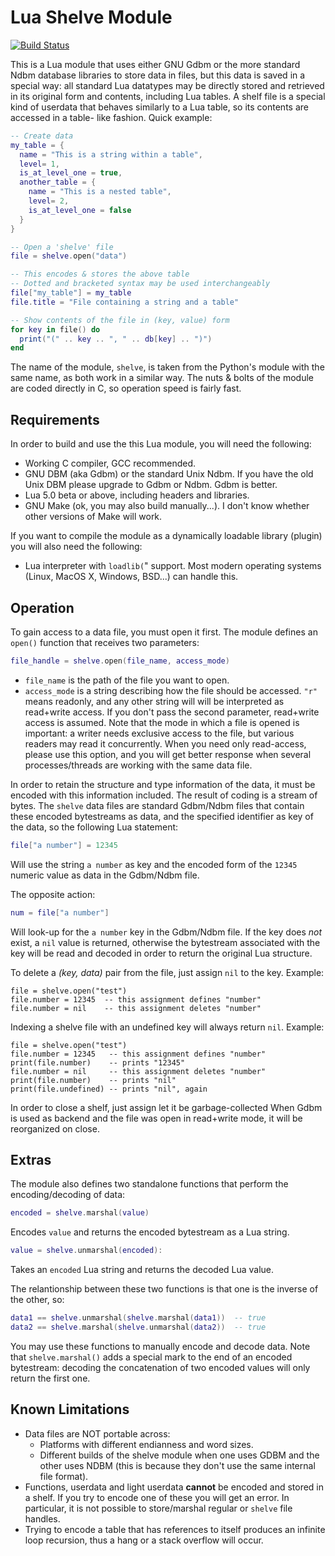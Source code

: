 # Lua Shelve Module

[![Build
Status](https://img.shields.io/travis/aperezdc/lua-shelve.svg?style=flat)](https://travis-ci.org/aperezdc/lua-shelve)

This is a Lua module that uses either GNU Gdbm or the more standard Ndbm
database libraries to store  data in files, but this data is saved in
a special way: all standard Lua datatypes may be directly stored and
retrieved in its original form and  contents, including Lua tables. A shelf
file is a special kind of userdata that behaves similarly to a Lua table, so
its contents are accessed in a table- like fashion. Quick example:

```lua
-- Create data
my_table = {
  name = "This is a string within a table",
  level= 1,
  is_at_level_one = true,
  another_table = {
    name = "This is a nested table",
    level= 2,
    is_at_level_one = false
  }
}

-- Open a 'shelve' file
file = shelve.open("data")

-- This encodes & stores the above table
-- Dotted and bracketed syntax may be used interchangeably
file["my_table"] = my_table
file.title = "File containing a string and a table"

-- Show contents of the file in (key, value) form
for key in file() do
  print("(" .. key .. ", " .. db[key] .. ")")
end
```

The name of the module, `shelve`, is taken from the Python's module
with the same name, as both work in a similar way. The nuts & bolts
of the module are coded directly in C, so operation speed is fairly
fast.


## Requirements

In order to build and use the this Lua module, you will need the following:

- Working C compiler, GCC recommended.
- GNU DBM (aka Gdbm) or the standard Unix Ndbm. If you have the old Unix DBM
  please upgrade to Gdbm or Ndbm. Gdbm is better.
- Lua 5.0 beta or above, including headers and libraries.
- GNU Make (ok, you may also  build manually...). I don't know whether other
  versions of Make will work.

If you want to compile the module as a dynamically loadable library
(plugin) you will also need the following:

- Lua interpreter with `loadlib(`" support. Most modern operating systems
  (Linux, MacOS X, Windows, BSD...) can handle this.


## Operation

To gain access to a data file, you must open it first. The module defines
an `open()` function that receives two parameters:

```lua
file_handle = shelve.open(file_name, access_mode)
```

- `file_name` is the path of the file you want to open.
- `access_mode` is a string describing how the file should be accessed.
  `"r"` means readonly, and any other string will will be interpreted
  as read+write access. If you don't pass the second parameter,
  read+write access is assumed. Note that the mode in which a file is
  opened is important: a writer needs exclusive access to the file, but
  various readers may read it concurrently. When you need only read-access,
  please use this option,  and you will get better response when several
  processes/threads are working with the same data file.

In order to retain the structure and type information of the data, it must be
encoded with this  information included. The result of coding is a stream of
bytes. The `shelve` data files are standard Gdbm/Ndbm files that contain
these encoded bytestreams as data, and the specified identifier as key of
the data, so the following Lua statement:

```lua
file["a number"] = 12345
```

Will use the string `a number` as key and the encoded form of the `12345`
numeric value as data in the Gdbm/Ndbm file.

The opposite action:

```lua
num = file["a number"]
```

Will look-up for the `a number` key in the Gdbm/Ndbm file. If the key does
*not* exist, a `nil` value is returned, otherwise the bytestream associated
with the key will be read and decoded in order to return the original Lua
structure.

To delete a *(key, data)* pair from  the file, just assign `nil` to the key.
Example:

```
file = shelve.open("test")
file.number = 12345  -- this assignment defines "number"
file.number = nil    -- this assignment deletes "number"
```

Indexing a shelve file with an undefined key will always return `nil`.
Example:

```
file = shelve.open("test")
file.number = 12345   -- this assignment defines "number"
print(file.number)    -- prints "12345"
file.number = nil     -- this assignment deletes "number"
print(file.number)    -- prints "nil"
print(file.undefined) -- prints "nil", again
```

In order to close a shelf, just assign let it be garbage-collected When Gdbm
is used as backend and the file was open in  read+write mode, it will be
reorganized on close.


## Extras

The module also defines two standalone functions that perform the
encoding/decoding of data:

```lua
encoded = shelve.marshal(value)
```

Encodes `value` and returns the encoded bytestream as a Lua string.

```lua
value = shelve.unmarshal(encoded):
```

Takes an `encoded` Lua string and returns the decoded Lua value.

The relantionship between these two functions is that one is the
inverse of the other, so:

```lua
data1 == shelve.unmarshal(shelve.marshal(data1))  -- true
data2 == shelve.marshal(shelve.unmarshal(data2))  -- true
```

You may use these functions to manually encode and decode data.
Note that `shelve.marshal()` adds a special mark to the end of an
encoded bytestream: decoding the concatenation of two encoded
values will only return the first one.


## Known Limitations

- Data files are NOT portable across:
  - Platforms with different endianness and word sizes.
  - Different builds of the shelve module when one uses GDBM and the other
    uses NDBM (this is because they don't use the same internal file format).
- Functions, userdata and light userdata **cannot** be encoded and stored in
  a shelf. If you try to encode one of  these you will get an error. In
  particular, it is not possible to store/marshal regular or `shelve` file
  handles.
- Trying to encode a table that has references to itself produces an infinite
  loop recursion, thus a hang or a stack overflow will occur.
